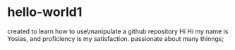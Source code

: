 # hello-world1
created to learn how to use\manipulate a github repository
Hi Hi my name is Yosias, and proficiency is my satisfaction. 
passionate about many thinngs; 
